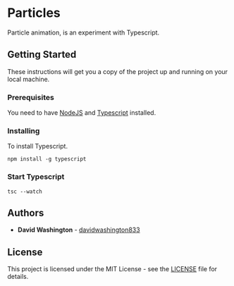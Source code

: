 # Particles

Particle animation, is an experiment with Typescript.

## Getting Started

These instructions will get you a copy of the project up and running on your local machine.

### Prerequisites

You need to have [NodeJS](https://nodejs.org/en/) and [Typescript](https://www.typescriptlang.org/) installed.

### Installing

To install Typescript.
```
npm install -g typescript
```

### Start Typescript

```
tsc --watch
```

## Authors

* **David Washington** - [davidwashington833](https://github.com/DavidWashington833)

## License

This project is licensed under the MIT License - see the [LICENSE](LICENSE) file for details.
